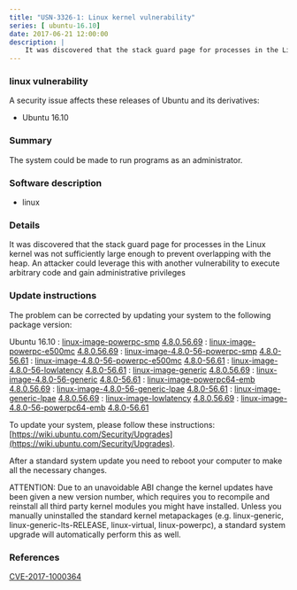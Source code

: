 ```yaml
---
title: "USN-3326-1: Linux kernel vulnerability"
series: [ ubuntu-16.10]
date: 2017-06-21 12:00:00
description: |
    It was discovered that the stack guard page for processes in the Linux kernel was not sufficiently large enough to prevent overlapping with the heap. An attacker could leverage this with another vulnerability to execute arbitrary code and gain administrative privileges 
--- 
```

 
 


### linux vulnerability

A security issue affects these releases of Ubuntu and its derivatives:

* Ubuntu 16.10

### Summary

The system could be made to run programs as an administrator. 

### Software description

* linux 

### Details

It was discovered that the stack guard page for processes in the Linux kernel was not sufficiently large enough to prevent overlapping with the heap. An attacker could leverage this with another vulnerability to execute arbitrary code and gain administrative privileges 

### Update instructions

The problem can be corrected by updating your system to the following package version:

Ubuntu 16.10
 : [linux-image-powerpc-smp](https://launchpad.net/ubuntu/+source/linux) <span> [4.8.0.56.69](https://launchpad.net/ubuntu/+source/linux/4.8.0-56.61) </span> 
 : [linux-image-powerpc-e500mc](https://launchpad.net/ubuntu/+source/linux) <span> [4.8.0.56.69](https://launchpad.net/ubuntu/+source/linux/4.8.0-56.61) </span> 
 : [linux-image-4.8.0-56-powerpc-smp](https://launchpad.net/ubuntu/+source/linux) <span> [4.8.0-56.61](https://launchpad.net/ubuntu/+source/linux/4.8.0-56.61) </span> 
 : [linux-image-4.8.0-56-powerpc-e500mc](https://launchpad.net/ubuntu/+source/linux) <span> [4.8.0-56.61](https://launchpad.net/ubuntu/+source/linux/4.8.0-56.61) </span> 
 : [linux-image-4.8.0-56-lowlatency](https://launchpad.net/ubuntu/+source/linux) <span> [4.8.0-56.61](https://launchpad.net/ubuntu/+source/linux/4.8.0-56.61) </span> 
 : [linux-image-generic](https://launchpad.net/ubuntu/+source/linux) <span> [4.8.0.56.69](https://launchpad.net/ubuntu/+source/linux/4.8.0-56.61) </span> 
 : [linux-image-4.8.0-56-generic](https://launchpad.net/ubuntu/+source/linux) <span> [4.8.0-56.61](https://launchpad.net/ubuntu/+source/linux/4.8.0-56.61) </span> 
 : [linux-image-powerpc64-emb](https://launchpad.net/ubuntu/+source/linux) <span> [4.8.0.56.69](https://launchpad.net/ubuntu/+source/linux/4.8.0-56.61) </span> 
 : [linux-image-4.8.0-56-generic-lpae](https://launchpad.net/ubuntu/+source/linux) <span> [4.8.0-56.61](https://launchpad.net/ubuntu/+source/linux/4.8.0-56.61) </span> 
 : [linux-image-generic-lpae](https://launchpad.net/ubuntu/+source/linux) <span> [4.8.0.56.69](https://launchpad.net/ubuntu/+source/linux/4.8.0-56.61) </span> 
 : [linux-image-lowlatency](https://launchpad.net/ubuntu/+source/linux) <span> [4.8.0.56.69](https://launchpad.net/ubuntu/+source/linux/4.8.0-56.61) </span> 
 : [linux-image-4.8.0-56-powerpc64-emb](https://launchpad.net/ubuntu/+source/linux) <span> [4.8.0-56.61](https://launchpad.net/ubuntu/+source/linux/4.8.0-56.61) </span> 

To update your system, please follow these instructions: [https://wiki.ubuntu.com/Security/Upgrades](https://wiki.ubuntu.com/Security/Upgrades).

After a standard system update you need to reboot your computer to make all the necessary changes.

ATTENTION: Due to an unavoidable ABI change the kernel updates have been given a new version number, which requires you to recompile and reinstall all third party kernel modules you might have installed. Unless you manually uninstalled the standard kernel metapackages (e.g. linux-generic, linux-generic-lts-RELEASE, linux-virtual, linux-powerpc), a standard system upgrade will automatically perform this as well. 

### References

 
 [CVE-2017-1000364](http://people.ubuntu.com/~ubuntu-security/cve/CVE-2017-1000364)
 

